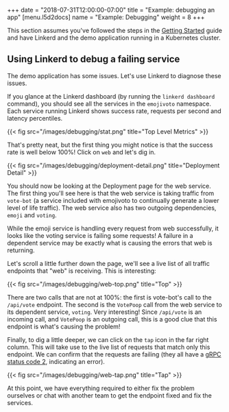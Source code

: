 +++
date = "2018-07-31T12:00:00-07:00"
title = "Example: debugging an app"
[menu.l5d2docs]
  name = "Example: Debugging"
  weight = 8
+++

This section assumes you've followed the steps in the
[Getting Started](../getting-started) guide and have Linkerd and the demo
application running in a Kubernetes cluster.

## Using Linkerd to debug a failing service

The demo application has some issues. Let's use Linkerd to diagnose these
issues.

If you glance at the Linkerd dashboard (by running the `linkerd dashboard`
command), you should see all the services in the `emojivoto` namespace. Each
service running Linkerd shows success rate, requests per second and latency
percentiles.

{{< fig src="/images/debugging/stat.png" title="Top Level Metrics" >}}

That's pretty neat, but the first thing you might notice is that the success
rate is well below 100%! Click on `web` and let's dig in.

{{< fig src="/images/debugging/deployment-detail.png" title="Deployment Detail" >}}

You should now be looking at the Deployment page for the web service. The first
thing you'll see here is that the web service is taking traffic from `vote-bot`
(a service included with emojivoto to continually generate a lower level of
life traffic). The web service also has two outgoing dependencies, `emoji` and
`voting`.

While the emoji service is handling every request from web successfully, it
looks like the voting service is failing some requests! A failure in a dependent
service may be exactly what is causing the errors that web is returning.

Let's scroll a little further down the page, we'll see a live list of all
traffic endpoints that "web" is receiving. This is interesting:

{{< fig src="/images/debugging/web-top.png" title="Top" >}}

There are two calls that are not at 100%: the first is vote-bot's call to the
`/api/vote` endpoint. The second is the `VotePoop` call from the web service to
its dependent service, `voting`. Very interesting! Since `/api/vote` is an
incoming call, and `VotePoop` is an outgoing call, this is a good clue that this
endpoint is what's causing the problem!

Finally, to dig a little deeper, we can click on the `tap` icon in the far right
column. This will take use to the live list of requests that match only this
endpoint. We can confirm that the requests are failing (they all have a
[gRPC status code 2](https://godoc.org/google.golang.org/grpc/codes#Code),
indicating an error).

{{< fig src="/images/debugging/web-tap.png" title="Tap" >}}

At this point, we have everything required to either fix the problem ourselves
or chat with another team to get the endpoint fixed and fix the services.
